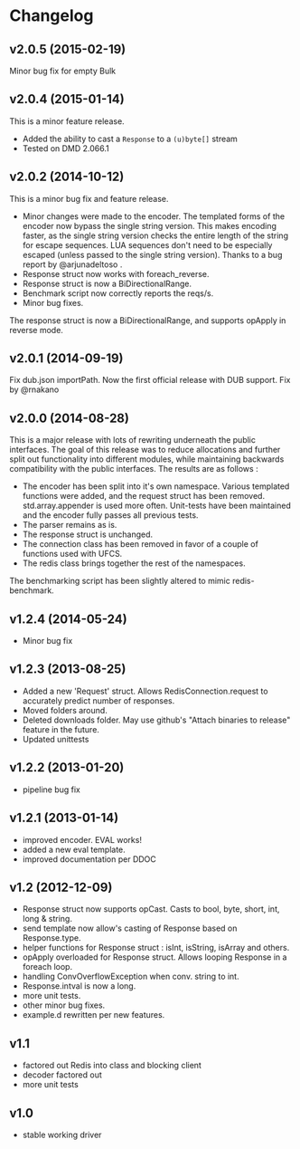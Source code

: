Changelog
=========

v2.0.5 (2015-02-19)
----
Minor bug fix for empty Bulk

v2.0.4 (2015-01-14)
----
This is a minor feature release.

- Added the ability to cast a `Response` to a `(u)byte[]` stream
- Tested on DMD 2.066.1

v2.0.2 (2014-10-12)
-------------------
This is a minor bug fix and feature release.

- Minor changes were made to the encoder. The templated forms of the encoder now
    bypass the single string version. This makes encoding faster, as the single string version checks the 
    entire length of the string for escape sequences. LUA sequences don't need to be especially escaped 
    (unless passed to the single string version). Thanks to a bug report by @arjunadeltoso .
- Response struct now works with foreach_reverse.
- Response struct is now a BiDirectionalRange.
- Benchmark script now correctly reports the reqs/s.
- Minor bug fixes.    

The response struct is now a BiDirectionalRange, and supports opApply in reverse mode.

v2.0.1 (2014-09-19)
-------------------
Fix dub.json importPath. Now the first official release with DUB support. Fix by @rnakano

v2.0.0 (2014-08-28)
-------------------
This is a major release with lots of rewriting underneath the public interfaces. The goal of this release
was to reduce allocations and further split out functionality into different modules, while maintaining 
backwards compatibility with the public interfaces. The results are as follows :

- The encoder has been split into it's own namespace. Various templated functions were added, and the
	request struct has been removed. std.array.appender is used more often. Unit-tests have been maintained
	and the encoder fully passes all previous tests.
- The parser remains as is.
- The response struct is unchanged.
- The connection class has been removed in favor of a couple of functions used with UFCS.
- The redis class brings together the rest of the namespaces.

The benchmarking script has been slightly altered to mimic redis-benchmark. 

v1.2.4 (2014-05-24)
-------------------
- Minor bug fix
 
v1.2.3 (2013-08-25)
-------------------
- Added a new 'Request' struct. Allows RedisConnection.request to accurately predict number of responses.
- Moved folders around.
- Deleted downloads folder. May use github's "Attach binaries to release" feature in the future.
- Updated unittests

v1.2.2 (2013-01-20)
-------------------
- pipeline bug fix

v1.2.1 (2013-01-14)
-------------------
- improved encoder. EVAL works!
- added a new eval template.
- improved documentation per DDOC

v1.2 (2012-12-09)
-----------------
- Response struct now supports opCast. Casts to bool, byte, short, int, long & string.
- send template now allow's casting of Response based on Response.type.
- helper functions for Response struct : isInt, isString, isArray and others.
- opApply overloaded for Response struct. Allows looping Response in a foreach loop.
- handling ConvOverflowException when conv. string to int.
- Response.intval is now a long.
- more unit tests.
- other minor bug fixes.
- example.d rewritten per new features.

v1.1
-----------------
- factored out Redis into class and blocking client
- decoder factored out
- more unit tests

v1.0
-----------------
- stable working driver
